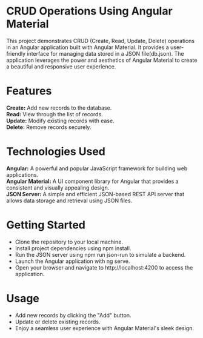 # CRUD Operations Using Angular Material
This project demonstrates CRUD (Create, Read, Update, Delete) operations in an Angular application built with Angular Material. It provides a user-friendly interface for managing data stored in a JSON file(db.json). The application leverages the power and aesthetics of Angular Material to create a beautiful and responsive user experience.

# Features
**Create:** Add new records to the database.   
**Read:** View through the list of records.   
**Update:** Modify existing records with ease.   
**Delete:** Remove records securely.   

# Technologies Used
**Angular:** A powerful and popular JavaScript framework for building web applications.   
**Angular Material:** A UI component library for Angular that provides a consistent and visually appealing design.   
**JSON Server:** A simple and efficient JSON-based REST API server that allows data storage and retrieval using JSON files.   

# Getting Started
* Clone the repository to your local machine.   
* Install project dependencies using npm install.   
* Run the JSON server using npm run json-run to simulate a backend.   
* Launch the Angular application with ng serve.   
* Open your browser and navigate to http://localhost:4200 to access the application.   

# Usage
* Add new records by clicking the "Add" button.   
* Update or delete existing records.   
* Enjoy a seamless user experience with Angular Material's sleek design.   
